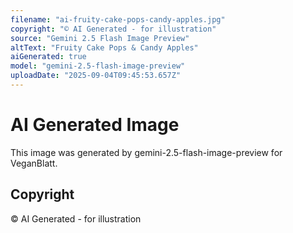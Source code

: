 ```yaml
---
filename: "ai-fruity-cake-pops-candy-apples.jpg"
copyright: "© AI Generated - for illustration"
source: "Gemini 2.5 Flash Image Preview"
altText: "Fruity Cake Pops & Candy Apples"
aiGenerated: true
model: "gemini-2.5-flash-image-preview"
uploadDate: "2025-09-04T09:45:53.657Z"
---
```


# AI Generated Image

This image was generated by gemini-2.5-flash-image-preview for VeganBlatt.

## Copyright
© AI Generated - for illustration
